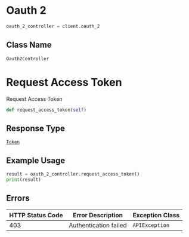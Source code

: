 # Oauth 2

```python
oauth_2_controller = client.oauth_2
```

## Class Name

`Oauth2Controller`


# Request Access Token

Request Access Token

```python
def request_access_token(self)
```

## Response Type

[`Token`](../../doc/models/token.md)

## Example Usage

```python
result = oauth_2_controller.request_access_token()
print(result)
```

## Errors

| HTTP Status Code | Error Description | Exception Class |
|  --- | --- | --- |
| 403 | Authentication failed | `APIException` |

